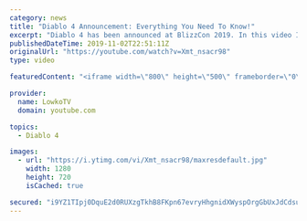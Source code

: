 ```yaml
---
category: news
title: "Diablo 4 Announcement: Everything You Need To Know!"
excerpt: "Diablo 4 has been announced at BlizzCon 2019. In this video I go over everything you need to know about this upcoming Blizzard Entertainment game."
publishedDateTime: 2019-11-02T22:51:11Z
originalUrl: "https://youtube.com/watch?v=Xmt_nsacr98"
type: video

featuredContent: "<iframe width=\"800\" height=\"500\" frameborder=\"0\" src=\"https://www.youtube.com/embed/Xmt_nsacr98\" allow=\"accelerometer; autoplay; encrypted-media; gyroscope; picture-in-picture\" allowfullscreen></iframe>"

provider:
  name: LowkoTV
  domain: youtube.com

topics:
  - Diablo 4

images:
  - url: "https://i.ytimg.com/vi/Xmt_nsacr98/maxresdefault.jpg"
    width: 1280
    height: 720
    isCached: true

secured: "i9YZ1TIpj0DquE2d0RUXzgTkhB8FKpn67evryHhgnidXWyspOrgGbUxJdCdsuu+KCalpKJyuaI6oTLLtUWGj2yGmfxfPbkMMh6ksyFrqHNUCjjknVfV/ORWllu3icpV2siCoO6QGYC8OhTG36ulyfCusUwZlzPtX3yRALecpSuoFbIZFr2CAuMuQji7tK9UrtQs/GWoODS05m4YilLMsc6ee7ukAW01E8rlr5xkkID9QBox/PONKxAxKLwYW1V96KvtcpbYd2LE7iEr9aKHN1l6NZS2K3p2rXHDiXfl3EL4Vjsc2fiLqzHPR3JfjtvNFE461oHnUeHZ7K6OWno/BD2w7NJrNHutDGwbwVrzM5Qp8y0pVBc0a+Z/F3aRUFUE9C/yVNC99lCHOWv9+mQDLY6xcfYEXhRLB48ydQUgIqQVB6VzHAVqByn5l++lFZR61;XZ8VFaQl9vq5BVy0Mml6DQ=="
---
```



